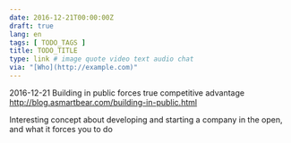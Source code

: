```yaml
---
date: 2016-12-21T00:00:00Z
draft: true
lang: en
tags: [ TODO_TAGS ]
title: TODO_TITLE
type: link # image quote video text audio chat
via: "[Who](http://example.com)"
---
```



2016-12-21
Building in public forces true competitive advantage
http://blog.asmartbear.com/building-in-public.html

Interesting concept about developing and starting a company in the open, and what it forces you to do


